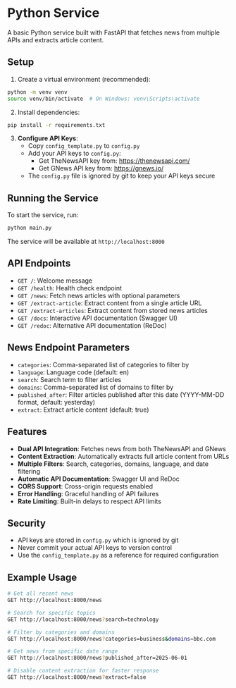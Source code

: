 # Python Service

A basic Python service built with FastAPI that fetches news from multiple APIs and extracts article content.

## Setup

1. Create a virtual environment (recommended):
```bash
python -m venv venv
source venv/bin/activate  # On Windows: venv\Scripts\activate
```

2. Install dependencies:
```bash
pip install -r requirements.txt
```

3. **Configure API Keys**:
   - Copy `config_template.py` to `config.py`
   - Add your API keys to `config.py`:
     - Get TheNewsAPI key from: https://thenewsapi.com/
     - Get GNews API key from: https://gnews.io/
   - The `config.py` file is ignored by git to keep your API keys secure

## Running the Service

To start the service, run:
```bash
python main.py
```

The service will be available at `http://localhost:8000`

## API Endpoints

- `GET /`: Welcome message
- `GET /health`: Health check endpoint
- `GET /news`: Fetch news articles with optional parameters
- `GET /extract-article`: Extract content from a single article URL
- `GET /extract-articles`: Extract content from stored news articles
- `GET /docs`: Interactive API documentation (Swagger UI)
- `GET /redoc`: Alternative API documentation (ReDoc)

## News Endpoint Parameters

- `categories`: Comma-separated list of categories to filter by
- `language`: Language code (default: en)
- `search`: Search term to filter articles
- `domains`: Comma-separated list of domains to filter by
- `published_after`: Filter articles published after this date (YYYY-MM-DD format, default: yesterday)
- `extract`: Extract article content (default: true)

## Features

- **Dual API Integration**: Fetches news from both TheNewsAPI and GNews
- **Content Extraction**: Automatically extracts full article content from URLs
- **Multiple Filters**: Search, categories, domains, language, and date filtering
- **Automatic API Documentation**: Swagger UI and ReDoc
- **CORS Support**: Cross-origin requests enabled
- **Error Handling**: Graceful handling of API failures
- **Rate Limiting**: Built-in delays to respect API limits

## Security

- API keys are stored in `config.py` which is ignored by git
- Never commit your actual API keys to version control
- Use the `config_template.py` as a reference for required configuration

## Example Usage

```bash
# Get all recent news
GET http://localhost:8000/news

# Search for specific topics
GET http://localhost:8000/news?search=technology

# Filter by categories and domains
GET http://localhost:8000/news?categories=business&domains=bbc.com

# Get news from specific date range
GET http://localhost:8000/news?published_after=2025-06-01

# Disable content extraction for faster response
GET http://localhost:8000/news?extract=false
``` 